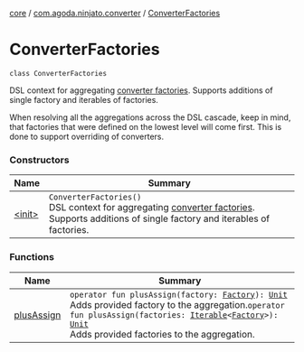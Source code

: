 [core](../../index.md) / [com.agoda.ninjato.converter](../index.md) / [ConverterFactories](./index.md)

# ConverterFactories

`class ConverterFactories`

DSL context for aggregating [converter factories](../-body-converter/-factory/index.md).
Supports additions of single factory and iterables of factories.

When resolving all the aggregations across the DSL cascade, keep in mind,
that factories that were defined on the lowest level will come first.
This is done to support overriding of converters.

### Constructors

| Name | Summary |
|---|---|
| [&lt;init&gt;](-init-.md) | `ConverterFactories()`<br>DSL context for aggregating [converter factories](../-body-converter/-factory/index.md). Supports additions of single factory and iterables of factories. |

### Functions

| Name | Summary |
|---|---|
| [plusAssign](plus-assign.md) | `operator fun plusAssign(factory: `[`Factory`](../-body-converter/-factory/index.md)`): `[`Unit`](https://kotlinlang.org/api/latest/jvm/stdlib/kotlin/-unit/index.html)<br>Adds provided factory to the aggregation.`operator fun plusAssign(factories: `[`Iterable`](https://kotlinlang.org/api/latest/jvm/stdlib/kotlin.collections/-iterable/index.html)`<`[`Factory`](../-body-converter/-factory/index.md)`>): `[`Unit`](https://kotlinlang.org/api/latest/jvm/stdlib/kotlin/-unit/index.html)<br>Adds provided factories to the aggregation. |
